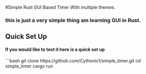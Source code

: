 #Simple Rust GUI Based Timer With multiple themes.

<h3> this is just a very simple thing am learning GUI in Rust. </h3>

<h2> Quick Set Up </h2>
<h4> If you would like to test it here is a quick set up </h4>
```bash
git clone https://github.com/Cythonic1/simple_timer.git
cd simple_timer
cargo run
